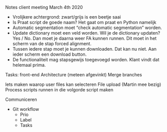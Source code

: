 Notes client meeting March 4th 2020

* Vrolijkere achtergrond: zwart/grijs is een beetje saai
* Is Praat script de goede naam? Het gaat om praat en Python namelijk
* Automatic segmentation moet “check automatic segmentation” worden. 
* Update dictionary moet een veld worden. Wil je de dictionary updaten? Yes / No. Dan moet je daarna weer FA kunnen runnen. Dit moet in het scherm van de stap forced alignment. 
* Tussen iedere stap moet je kunnen downloaden. Dat kan nu niet. Aan ieder scherm een download button. 
* De functionaliteit mag stapsgewijs toegevoegd worden. Klant vindt dat helemaal prima. 

Tasks: 
front-end
Architecture (meteen afgevinkt)
Merge branches

Iets maken waarop user files kan selecteren
File upload (Martin mee bezig)
Process scripts runnen in die volgorde script maken

Communiceren
- Git workflow
    - Prio
    - Label
    - Tasks
